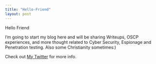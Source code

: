 ```yaml
---
title: "Hello-Friend"
layout: post
---
```


Hello Friend

I’m going to start my blog here and will be sharing Writeups, OSCP experiences, and more thought related to Cyber Security, Espionage and Penetration testing. Also some Christianity sometimes:)

Check out [My Twitter] for more info.

[My Twitter]: https://twitter.com/JimSolo38222052
